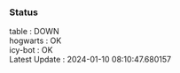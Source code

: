 ### Status


table : DOWN  
hogwarts : OK  
icy-bot : OK  
Latest Update : 2024-01-10 08:10:47.680157
